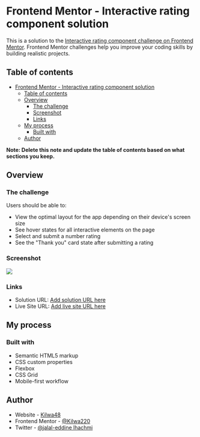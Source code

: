 # Frontend Mentor - Interactive rating component solution

This is a solution to the [Interactive rating component challenge on Frontend Mentor](https://www.frontendmentor.io/challenges/interactive-rating-component-koxpeBUmI). Frontend Mentor challenges help you improve your coding skills by building realistic projects. 

## Table of contents

- [Frontend Mentor - Interactive rating component solution](#frontend-mentor---interactive-rating-component-solution)
  - [Table of contents](#table-of-contents)
  - [Overview](#overview)
    - [The challenge](#the-challenge)
    - [Screenshot](#screenshot)
    - [Links](#links)
  - [My process](#my-process)
    - [Built with](#built-with)
  - [Author](#author)

**Note: Delete this note and update the table of contents based on what sections you keep.**

## Overview

### The challenge

Users should be able to:

- View the optimal layout for the app depending on their device's screen size
- See hover states for all interactive elements on the page
- Select and submit a number rating
- See the "Thank you" card state after submitting a rating

### Screenshot

![](./chalange-photo.png)

### Links

- Solution URL: [Add solution URL here](https://github.com/Kilwa220/interactive-rating-component)
- Live Site URL: [Add live site URL here](https://kilwa220.github.io/interactive-rating-component/)

## My process

### Built with

- Semantic HTML5 markup
- CSS custom properties
- Flexbox
- CSS Grid
- Mobile-first workflow

## Author

- Website - [Kilwa48](https://www.your-site.com)
- Frontend Mentor - [@Kilwa220](https://www.frontendmentor.io/profile/Kilwa220)
- Twitter - [@jalal-eddine lhachmi](https://www.linkedin.com/in/jalallh/)

